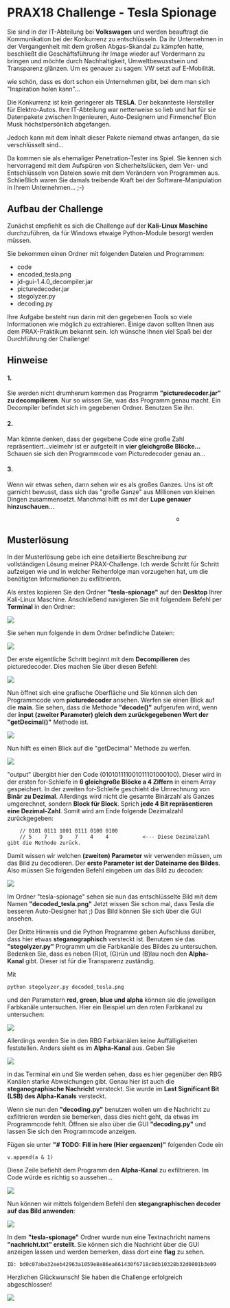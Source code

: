 # PRAX18 Challenge - Tesla Spionage


Sie sind in der IT-Abteilung bei **Volkswagen** und werden beauftragt die Kommunikation bei der Konkurrenz zu entschlüsseln.
Da ihr Unternehmen in der Vergangenheit mit dem großen Abgas-Skandal zu kämpfen hatte, beschließt die Geschäftsführung 
ihr Image wieder auf Vordermann zu bringen und möchte durch Nachhaltigkeit, Umweltbewusstsein und Transparenz glänzen.
Um es genauer zu sagen: VW setzt auf E-Mobilität.

wie schön, dass es dort schon ein Unternehmen gibt, bei dem man sich "Inspiration holen kann"...

Die Konkurrenz ist kein geringerer als **TESLA**. Der bekannteste Hersteller für Elektro-Autos.
Ihre IT-Abteilung war netterweise so lieb und hat für sie Datenpakete zwischen Ingenieuren, Auto-Designern und
Firmenchef Elon Musk höchstpersönlich abgefangen.

Jedoch kann mit dem Inhalt dieser Pakete niemand etwas anfangen, da sie verschlüsselt sind...

Da kommen sie als ehemaliger Penetration-Tester ins Spiel. Sie kennen sich hervorragend mit dem
Aufspüren von Sicherheitslücken, dem Ver- und Entschlüsseln von Dateien sowie mit dem Verändern von Programmen aus.
Schließlich waren Sie damals treibende Kraft bei der Software-Manipulation in Ihrem Unternehmen... ;-)



## Aufbau der Challenge

Zunächst empfiehlt es sich die Challenge auf der **Kali-Linux Maschine** durchzuführen, da für Windows etwaige Python-Module besorgt werden müssen.

Sie bekommen einen Ordner mit folgenden Dateien und Programmen:
- code 
- encoded_tesla.png
- jd-gui-1.4.0_decompiler.jar
- picturedecoder.jar
- stegolyzer.py
- decoding.py

Ihre Aufgabe besteht nun darin mit den gegebenen Tools so viele Informationen wie möglich zu extrahieren. Einige davon sollten Ihnen aus dem PRAX-Praktikum bekannt sein.
Ich wünsche Ihnen viel Spaß bei der Durchführung der Challenge!

## Hinweise
 
#### 1.
Sie werden nicht drumherum kommen das Programm **"picturedecoder.jar" zu decompilieren**. Nur so wissen Sie, was das Programm genau macht.
Ein Decompiler befindet sich im gegebenen Ordner. Benutzen Sie ihn.

#### 2.
Man könnte denken, dass der gegebene Code eine große Zahl repräsentiert...vielmehr ist er aufgeteilt in **vier gleichgroße Blöcke...**
Schauen sie sich den Programmcode vom Picturedecoder genau an...

#### 3.
Wenn wir etwas sehen, dann sehen wir es als großes Ganzes. Uns ist oft garnicht bewusst, dass sich das "große Ganze" aus Millionen von kleinen Dingen zusammensetzt. Manchmal hilft es mit der **Lupe genauer hinzuschauen...**


                                                           α

## Musterlösung
In der Musterlösung gebe ich eine detaillierte Beschreibung zur vollständigen Lösung meiner PRAX-Challenge.
Ich werde Schritt für Schritt aufzeigen wie und in welcher Reihenfolge man vorzugehen hat, um die benötigten Informationen zu exfiltrieren.

Als erstes kopieren Sie den Ordner **"tesla-spionage"** auf den **Desktop** Ihrer Kali-Linux Maschine.
Anschließend navigieren Sie mit folgendem Befehl per **Terminal** in den Ordner:

![](screenshots/terminal1.png)

Sie sehen nun folgende in dem Ordner befindliche Dateien:

![](screenshots/ordner.png)

Der erste eigentliche Schritt beginnt mit dem **Decompilieren** des picturedecoder. Dies machen Sie über diesen Befehl:

![](screenshots/terminal2.1.png)

Nun öffnet sich eine grafische Oberfläche und Sie können sich den Programmcode vom **picturedecoder** ansehen. Werfen sie einen Blick auf die **main**. Sie sehen, dass die Methode **"decode()"** aufgerufen wird, wenn der **input (zweiter Parameter) gleich dem zurückgegebenen Wert der "getDecimal()"** Methode ist.

![](screenshots/code1.1.png)

Nun hilft es einen Blick auf die "getDecimal" Methode zu werfen.

![](screenshots/code2.png)

"output" übergibt hier den Code (010101111001011101000100). Dieser wird in der ersten for-Schleife in **6 gleichgroße Blöcke a 4 Ziffern** in einem Array gespeichert. In der zweiten for-Schleife geschieht die Umrechnung von **Binär zu Dezimal**. Allerdings wird nicht die gesamte Binärzahl als Ganzes umgerechnet, sondern **Block für Block**. Sprich **jede 4 Bit repräsentieren eine Dezimal-Zahl**.
Somit wird am Ende folgende Dezimalzahl zurückgegeben:

        // 0101 0111 1001 0111 0100 0100
        // 5    7    9    7    4    4           <--- Diese Dezimalzahl gibt die Methode zurück.
        
Damit wissen wir welchen **(zweiten) Parameter** wir verwenden müssen, um das Bild zu decodieren.
Der **erste Parameter ist der Dateiname des Bildes**. Also müssen Sie folgenden Befehl eingeben um das Bild zu decoden:

![](screenshots/terminal3.1.png)

Im Ordner "tesla-spionage" sehen sie nun das entschlüsselte Bild mit dem Namen **"decoded_tesla.png"**
Jetzt wissen Sie schon mal, dass Tesla die besseren Auto-Designer hat ;)
Das Bild können Sie sich über die GUI ansehen.

Der Dritte Hinweis und die Python Programme geben Aufschluss darüber, dass hier etwas **steganographisch** versteckt ist.
Benutzen sie das **"stegolyzer.py"** Programm um die Farbkanäle des Bildes zu untersuchen. Bedenken Sie, dass es neben (R)ot, (G)rün und (B)lau noch den **Alpha-Kanal** gibt. Dieser ist für die Transparenz zuständig.

Mit
````
python stegolyzer.py decoded_tesla.png
````
und den Parametern **red, green, blue und alpha** können sie die jeweiligen Farbkanäle untersuchen.
Hier ein Beispiel um den roten Farbkanal zu untersuchen:

![](screenshots/terminal4.png)

Allerdings werden Sie in den RBG Farbkanälen keine Auffälligkeiten feststellen. Anders sieht es im **Alpha-Kanal** aus.
Geben Sie

![](screenshots/terminal4.1.png)

in das Terminal ein und Sie werden sehen, dass es hier gegenüber den RBG Kanälen starke Abweichungen gibt. Genau hier ist auch die **steganographische Nachricht** versteckt. Sie wurde im **Last Significant Bit (LSB) des Alpha-Kanals** versteckt.

Wenn sie nun den **"decoding.py"** benutzen wollen um die Nachricht zu exfiltrieren werden sie bemerken, dass dies nicht geht, da etwas im Programmcode fehlt. Öffnen sie also über die GUI **"decoding.py"** und lassen Sie sich den Programmcode anzeigen.

Fügen sie unter **"# TODO: Fill in here (Hier ergaenzen)"** folgenden Code ein
````
v.append(a & 1)
````
Diese Zeile befiehlt dem Programm den **Alpha-Kanal** zu exfiltrieren.
Im Code würde es richtig so aussehen...

![](screenshots/decodingpy.png)

Nun können wir mittels folgendem Befehl den **stegangraphischen decoder auf das Bild anwenden**:

![](screenshots/terminal5.1.png)

In dem **"tesla-spionage"** Ordner wurde nun eine Textnachricht namens **"nachricht.txt" erstellt**. Sie können sich die Nachricht über die GUI anzeigen lassen und werden bemerken, dass dort eine **flag** zu sehen.

````
ID: bd0c07abe32eeb42963a1059e8e86ea661430f6718c8db10328b32d0801b3e09
````

Herzlichen Glückwunsch! Sie haben die Challenge erfolgreich abgeschlossen!

![](screenshots/winterkorn_daumenhoch2.png)
